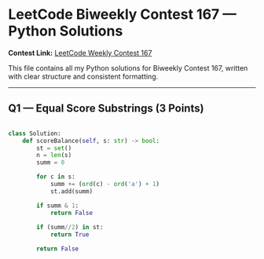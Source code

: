 # LeetCode Biweekly Contest 167 — Python Solutions

**Contest Link:** [LeetCode Weekly Contest 167](https://leetcode.com/contest/biweekly-contest-167/)

This file contains all my Python solutions for Biweekly Contest 167, written with clear structure and consistent formatting.

---

## Q1 — Equal Score Substrings (3 Points)
```python

class Solution:
    def scoreBalance(self, s: str) -> bool:
        st = set()
        n = len(s)
        summ = 0

        for c in s:
            summ += (ord(c) - ord('a') + 1) 
            st.add(summ)

        if summ & 1:
            return False
        
        if (summ//2) in st:
            return True

        return False
        
````
